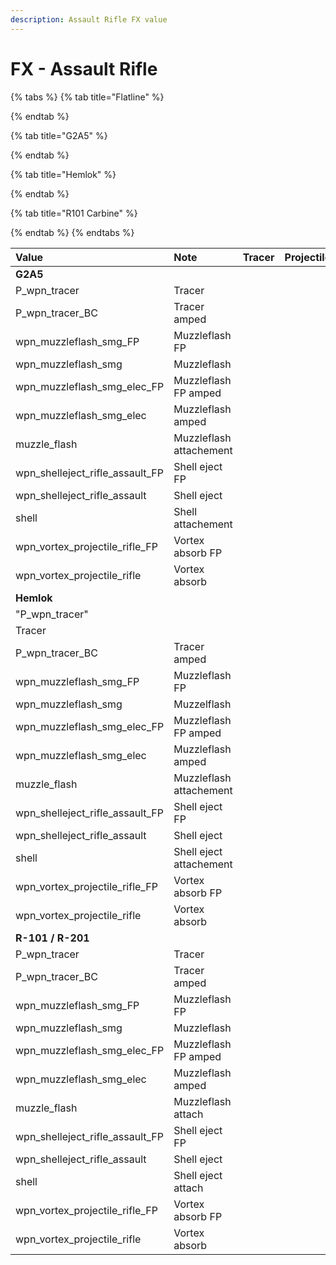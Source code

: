 ```yaml
---
description: Assault Rifle FX value
---
```


# FX - Assault Rifle

{% tabs %}
{% tab title="Flatline" %}

{% endtab %}

{% tab title="G2A5" %}

{% endtab %}

{% tab title="Hemlok" %}

{% endtab %}

{% tab title="R101 Carbine" %}

{% endtab %}
{% endtabs %}

| Value | Note | Tracer | Projectile | Muzzleflash |
| :--- | :--- | :--- | :--- | :--- |
| **G2A5** |  |  |  |  |
| P\_wpn\_tracer | Tracer |  |  |  |
| P\_wpn\_tracer\_BC | Tracer amped |  |  |  |
| wpn\_muzzleflash\_smg\_FP | Muzzleflash FP |  |  |  |
| wpn\_muzzleflash\_smg | Muzzleflash |  |  |  |
| wpn\_muzzleflash\_smg\_elec\_FP | Muzzleflash FP amped |  |  |  |
| wpn\_muzzleflash\_smg\_elec | Muzzleflash amped |  |  |  |
| muzzle\_flash | Muzzleflash attachement |  |  |  |
| wpn\_shelleject\_rifle\_assault\_FP | Shell eject FP |  |  |  |
| wpn\_shelleject\_rifle\_assault | Shell eject |  |  |  |
| shell | Shell attachement |  |  |  |
| wpn\_vortex\_projectile\_rifle\_FP | Vortex absorb FP |  |  |  |
| wpn\_vortex\_projectile\_rifle | Vortex absorb |  |  |  |
| **Hemlok** |  |  |  |  |
| "P\_wpn\_tracer" | Tracer |  |  |  |
| P\_wpn\_tracer\_BC | Tracer amped |  |  |  |
| wpn\_muzzleflash\_smg\_FP | Muzzleflash FP |  |  |  |
| wpn\_muzzleflash\_smg | Muzzelflash |  |  |  |
| wpn\_muzzleflash\_smg\_elec\_FP							 | Muzzleflash FP amped |  |  |  |
| wpn\_muzzleflash\_smg\_elec | Muzzleflash amped |  |  |  |
| muzzle\_flash | Muzzleflash attachement |  |  |  |
| wpn\_shelleject\_rifle\_assault\_FP | Shell eject FP |  |  |  |
| wpn\_shelleject\_rifle\_assault | Shell eject |  |  |  |
| shell | Shell eject attachement |  |  |  |
| wpn\_vortex\_projectile\_rifle\_FP | Vortex absorb FP |  |  |  |
| wpn\_vortex\_projectile\_rifle | Vortex absorb |  |  |  |
| **R-101 / R-201** |  |  |  |  |
| P\_wpn\_tracer | Tracer |  |  |  |
| P\_wpn\_tracer\_BC | Tracer amped |  |  |  |
| wpn\_muzzleflash\_smg\_FP | Muzzleflash FP |  |  |  |
| wpn\_muzzleflash\_smg | Muzzleflash |  |  |  |
| wpn\_muzzleflash\_smg\_elec\_FP | Muzzleflash FP amped |  |  |  |
| wpn\_muzzleflash\_smg\_elec | Muzzleflash amped |  |  |  |
| muzzle\_flash | Muzzleflash attach |  |  |  |
| wpn\_shelleject\_rifle\_assault\_FP | Shell eject FP |  |  |  |
| wpn\_shelleject\_rifle\_assault | Shell eject |  |  |  |
| shell | Shell eject attach |  |  |  |
| wpn\_vortex\_projectile\_rifle\_FP | Vortex absorb FP |  |  |  |
| wpn\_vortex\_projectile\_rifle | Vortex absorb |  |  |  |

